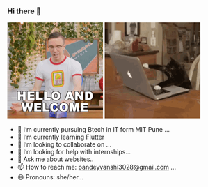 ### Hi there 👋
![](y.gif)
![](x.gif)
- 🔭 I’m currently pursuing Btech in IT form MIT Pune ...
- 🌱 I’m currently learning Flutter
- 👯 I’m looking to collaborate on ...
- 🤔 I’m looking for help with internships...
- 💬 Ask me about websites..
- 📫 How to reach me: pandeyvanshi3028@gmail.com  ...
- 😄 Pronouns: she/her...


